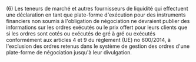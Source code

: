 (6) Les teneurs de marché et autres fournisseurs de liquidité qui effectuent une déclaration en tant que plate-forme d'exécution pour des instruments financiers non soumis à l'obligation de négociation ne devraient publier des informations sur les ordres exécutés ou le prix offert pour leurs clients que si les ordres sont cotés ou exécutés de gré à gré ou exécutés conformément aux articles 4 et 9 du règlement (UE) no 600/2014, à l'exclusion des ordres retenus dans le système de gestion des ordres d'une plate-forme de négociation jusqu'à leur divulgation.